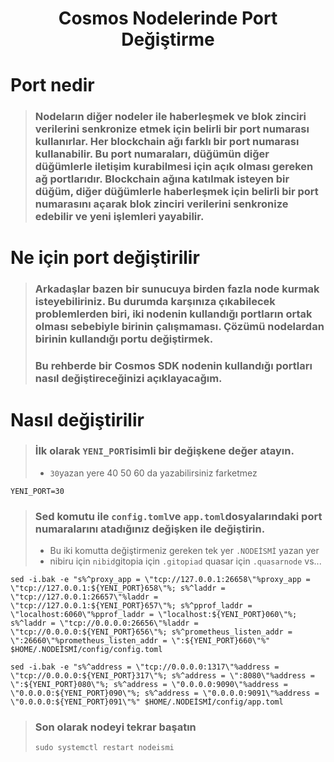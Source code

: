 <div align="center">

<h1> Cosmos Nodelerinde Port Değiştirme </h1>

  <h3>
    
   </div>   
  
# Port nedir
> ### Nodeların diğer nodeler ile haberleşmek ve blok zinciri verilerini senkronize etmek için belirli bir port numarası kullanırlar. Her blockchain ağı farklı bir port numarası kullanabilir. Bu port numaraları, düğümün diğer düğümlerle iletişim kurabilmesi için açık olması gereken ağ portlarıdır. Blockchain ağına katılmak isteyen bir düğüm, diğer düğümlerle haberleşmek için belirli bir port numarasını açarak blok zinciri verilerini senkronize edebilir ve yeni işlemleri yayabilir. 
# Ne için port değiştirilir
> ### Arkadaşlar bazen bir sunucuya birden fazla node kurmak isteyebiliriniz. Bu durumda karşınıza çıkabilecek problemlerden biri, iki nodenin kullandığı portların ortak olması sebebiyle birinin çalışmaması. Çözümü nodelardan birinin kullandığı portu değiştirmek.
> ### Bu rehberde bir Cosmos SDK nodenin kullandığı portları nasıl değiştireceğinizi açıklayacağım.
# Nasıl değiştirilir
> ### İlk olarak `YENI_PORT`isimli bir değişkene değer atayın.
>  - `30`yazan yere 40 50 60  da yazabilirsiniz farketmez
```  
YENI_PORT=30
```
> ### Sed komutu ile `config.toml`ve `app.toml`dosyalarındaki port numaralarını atadığınız değişken ile değiştirin.
> - Bu iki komutta değiştirmeniz gereken tek yer `.NODEİSMİ` yazan yer
> - nibiru için `nibid`gitopia için `.gitopiad` quasar için `.quasarnode` vs...  
```
sed -i.bak -e "s%^proxy_app = \"tcp://127.0.0.1:26658\"%proxy_app = \"tcp://127.0.0.1:${YENI_PORT}658\"%; s%^laddr = \"tcp://127.0.0.1:26657\"%laddr = \"tcp://127.0.0.1:${YENI_PORT}657\"%; s%^pprof_laddr = \"localhost:6060\"%pprof_laddr = \"localhost:${YENI_PORT}060\"%; s%^laddr = \"tcp://0.0.0.0:26656\"%laddr = \"tcp://0.0.0.0:${YENI_PORT}656\"%; s%^prometheus_listen_addr = \":26660\"%prometheus_listen_addr = \":${YENI_PORT}660\"%" $HOME/.NODEİSMİ/config/config.toml
```
```
sed -i.bak -e "s%^address = \"tcp://0.0.0.0:1317\"%address = \"tcp://0.0.0.0:${YENI_PORT}317\"%; s%^address = \":8080\"%address = \":${YENI_PORT}080\"%; s%^address = \"0.0.0.0:9090\"%address = \"0.0.0.0:${YENI_PORT}090\"%; s%^address = \"0.0.0.0:9091\"%address = \"0.0.0.0:${YENI_PORT}091\"%" $HOME/.NODEİSMİ/config/app.toml
```
>  ### Son olarak nodeyi tekrar başatın
> `sudo systemctl restart nodeismi`  
